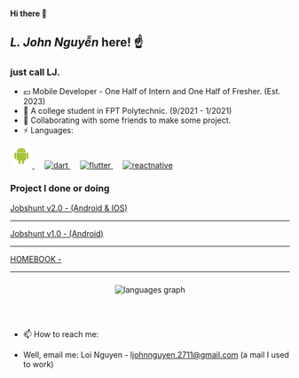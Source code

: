 #### Hi there 👋
## _L. John Nguyễn_ here! ☝️
###  just call LJ.
- 💴 Mobile Developer - One Half of Intern and One Half of Fresher. (Est. 2023)
- 🔭 A college student in FPT Polytechnic. (9/2021 - 1/2021)
- 👯 Collaborating with some friends to make some project.
- ⚡ Languages:
<p align="left"> <a href="https://developer.android.com" target="_blank" rel="noreferrer"> <img src="https://raw.githubusercontent.com/devicons/devicon/master/icons/android/android-original-wordmark.svg" alt="android" width="40" height="40"/> </a> &emsp; <a href="https://dart.dev" target="_blank" rel="noreferrer"> <img src="https://www.vectorlogo.zone/logos/dartlang/dartlang-icon.svg" alt="dart" width="40" height="40"/> </a> &emsp; <a href="https://flutter.dev" target="_blank" rel="noreferrer"> <img src="https://www.vectorlogo.zone/logos/flutterio/flutterio-icon.svg" alt="flutter" width="40" height="40"/> </a> &emsp; <a href="https://reactnative.dev/" target="_blank" rel="noreferrer"> <img src="https://reactnative.dev/img/header_logo.svg" alt="reactnative" width="40" height="40"/> </a> </p>

### Project I done or doing
[Jobshunt v2.0 - (Android & IOS)](https://github.com/loinguyen10/JobHuntFLT/) <hr>
[Jobshunt v1.0 - (Android)](https://github.com/tungdv1503/JobHuntHTH/) <hr>
[HOMEBOOK - ](https://github.com/Gradi0us/DuAn1_HOMEBOOK/) <hr>

###
<div align="center">
  <img src="https://github-readme-stats.vercel.app/api/top-langs?username=loinguyen10&locale=en&hide_title=false&layout=compact&card_width=320&langs_count=5&theme=dracula&hide_border=false" height="150" alt="languages graph"  />
</div>

###
<br clear="both">

###
- 📫 How to reach me:
+ Well, email me: Loi Nguyen - ljohnnguyen.2711@gmail.com (a mail I used to work)
